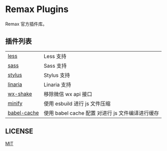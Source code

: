 # Remax Plugins

Remax 官方插件库。

## 插件列表

|                                |                                   |
|--------------------------------|-----------------------------------|
| [less](packages/less)          | Less 支持                           |
| [sass](packages/sass)          | Sass 支持                           |
| [stylus](packages/stylus)      | Stylus 支持                         |
| [linaria](packages/linaria)    | Linaria 支持                        |
| [wx-shake](packages/wx-shake)  | 移除微信 wx api 接口                    |
| [minify](packages/minify)      | 使用 esbuild 进行 js 文件压缩             |
| [babel-cache](packages/minify) | 使用 babel cache 配置 对进行 js 文件编译进行缓存 |

## LICENSE

[MIT](LICENSE)
